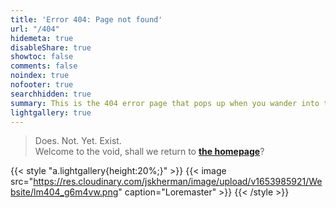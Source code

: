 ```yaml
---
title: 'Error 404: Page not found'
url: "/404"
hidemeta: true
disableShare: true
showtoc: false
comments: false
noindex: true
nofooter: true
searchhidden: true
summary: This is the 404 error page that pops up when you wander into the void.
lightgallery: true
---
```


> Does. Not. Yet. Exist. <br/>
> Welcome to the void, shall we return to [<u>**the homepage**</u>](/)? <br/>

{{< style "a.lightgallery{height:20%;}" >}} {{< image src="https://res.cloudinary.com/jskherman/image/upload/v1653985921/Website/lm404_g6m4vw.png" caption="Loremaster" >}}
{{< /style >}}